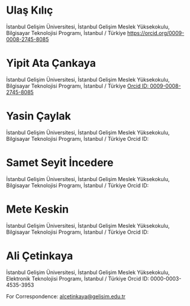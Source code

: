 # Ulaş Kılıç 
İstanbul Gelişim Üniversitesi, İstanbul Gelişim Meslek Yüksekokulu, Bilgisayar Teknolojisi Programı, İstanbul / Türkiye
https://orcid.org/0009-0008-2745-8085

# Yipit Ata Çankaya
İstanbul Gelişim Üniversitesi, İstanbul Gelişim Meslek Yüksekokulu, Bilgisayar Teknolojisi Programı, İstanbul / Türkiye
[Orcid ID: 0009-0008-2745-8085](https://orcid.org/0009-0009-8477-2094) 

# Yasin Çaylak 
İstanbul Gelişim Üniversitesi, İstanbul Gelişim Meslek Yüksekokulu, Bilgisayar Teknolojisi Programı, İstanbul / Türkiye
Orcid ID: 

# Samet Seyit İncedere 
İstanbul Gelişim Üniversitesi, İstanbul Gelişim Meslek Yüksekokulu, Bilgisayar Teknolojisi Programı, İstanbul / Türkiye
Orcid ID: 

# Mete Keskin
İstanbul Gelişim Üniversitesi, İstanbul Gelişim Meslek Yüksekokulu, Bilgisayar Teknolojisi Programı, İstanbul / Türkiye
Orcid ID: 

# Ali Çetinkaya
İstanbul Gelişim Üniversitesi, İstanbul Gelişim Meslek Yüksekokulu, Elektronik Teknolojisi Programı, İstanbul / Türkiye
Orcid ID: 0000-0003-4535-3953

For Correspondence: alcetinkaya@gelisim.edu.tr
